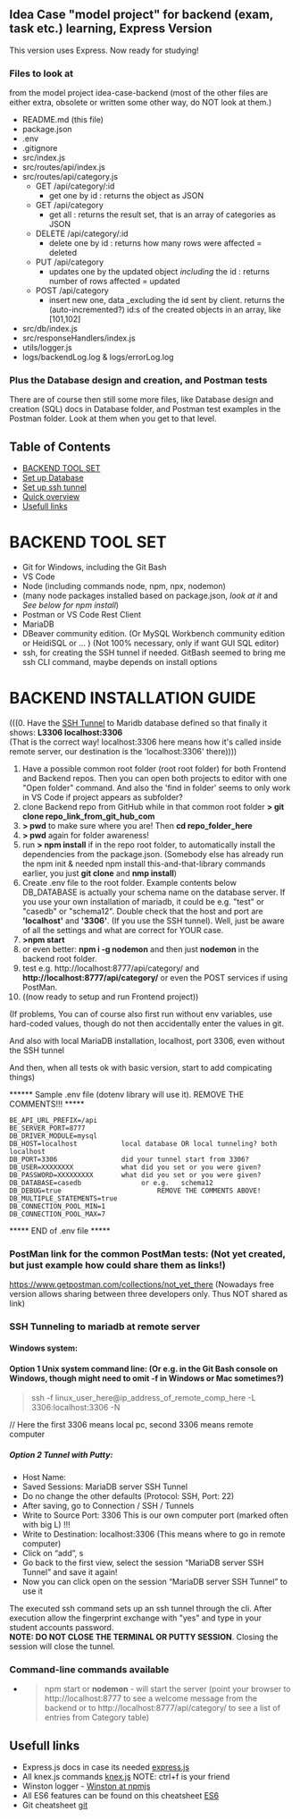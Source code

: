 ## Idea Case "model project" for backend (exam, task etc.) learning, Express Version
This version uses Express. Now ready for studying!

### Files to look at 
from the model project idea-case-backend (most of the other files are either extra, obsolete or written some other way, do NOT look at them.)

- README.md      (this file)
- package.json
- .env
- .gitignore
- src/index.js
- src/routes/api/index.js
- src/routes/api/category.js
  - GET /api/category/:id       
    - get one by id : returns the object as JSON
  - GET /api/category           
    - get all : returns the result set, that is an array of categories as JSON
  - DELETE /api/category/:id    
    - delete one by id : returns how many rows were affected = deleted
  - PUT /api/category           
    - updates one by the updated object _including_ the id : returns number of rows affected = updated
  - POST /api/category          
    - insert new one, data _excluding the id sent by client. returns the (auto-incremented?) id:s of the created objects in an array, like [101,102] 
- src/db/index.js
- src/responseHandlers/index.js
- utils/logger.js
- logs/backendLog.log  &  logs/errorLog.log

### Plus the Database design and creation, and Postman tests

There are of course then still some more files, like Database design and creation (SQL) docs in Database folder, and Postman test examples in the Postman folder.
Look at them when you get to that level.

## Table of Contents

- [BACKEND TOOL SET](#backend-tool-set)
- [Set up Database](#set-up-database)
- [Set up ssh tunnel](#set-up-ssh-tunnel)
- [Quick overview](#quick-overview)
- [Usefull links](#usefull-links)

# BACKEND TOOL SET
 - Git for Windows, including the Git Bash
 - VS Code
 - Node (including commands node, npm, npx, nodemon)  
 - (many node packages installed based on package.json, *look at it* and *See below for npm install*)
 - Postman or VS Code Rest Client
 - MariaDB 
 - DBeaver community edition. (Or MySQL Workbench community edition or HeidiSQL or ... ) (Not 100% necessary, only if want GUI SQL editor)
 - ssh, for creating the SSH tunnel if needed. GitBash seemed to bring me ssh CLI command, maybe depends on install options

# BACKEND INSTALLATION GUIDE

(((0.  Have the [SSH Tunnel](#SSH-Tunneling-to-mariadb-at-remote-server) to Maridb database defined so that finally it shows:  **L3306 localhost:3306**     
(That is the correct way! localhost:3306 here means how it's called inside remote server, our destination is the 'localhost:3306' there))))
  1. Have a possible common root folder (root root folder) for both Frontend and Backend repos. Then you can open both projects to editor with one "Open folder" command. And also the 'find in folder' seems to only work in VS Code if project appears as subfolder? 
  1. clone Backend repo from GitHub while in that common root folder
  **> git clone repo_link_from_git_hub_com**
  1. **> pwd** to make sure where you are!  Then **cd repo_folder_here**
  1. **> pwd** again for folder awareness! 
  1. run **> npm install** if in the repo root folder, to automatically install the dependencies from the package.json. (Somebody else has already run the npm init & needed npm install this-and-that-library commands earlier, you just **git clone** and **nmp install**)
  1. Create .env file to the root folder. Example contents below
    DB_DATABASE is actually your schema name on the database server. If you use your own installation of mariadb, it could be e.g. "test" or "casedb" or "schema12". Double check that the host and port are **'localhost'** and **'3306'**. (If you use the SSH tunnel).
    Well, just be aware of all the settings and what are correct for YOUR case.
  1. **>npm start**
  1. or even better: **npm i -g nodemon**   and then just **nodemon** in the backend root folder. 
  1. test e.g. http://localhost:8777/api/category/ and **http://localhost:8777/api/category/** 
     or even the POST services if using PostMan.
  1. ((now ready to setup and run Frontend project))

  (If problems, You can of course also first run without env variables, use hard-coded values, though do not then accidentally enter the values in git.

  And also with local MariaDB installation, localhost, port 3306, even without the SSH tunnel
  
  And then, when all tests ok with basic version, start to add compicating things)

****** Sample .env file (dotenv library will use it). REMOVE THE COMMENTS!!! *****
```
BE_API_URL_PREFIX=/api
BE_SERVER_PORT=8777
DB_DRIVER_MODULE=mysql
DB_HOST=localhost           local database OR local tunneling? both localhost
DB_PORT=3306                did your tunnel start from 3306?
DB_USER=XXXXXXXX            what did you set or you were given?
DB_PASSWORD=XXXXXXXXX       what did you set or you were given?
DB_DATABASE=casedb               or e.g.   schema12
DB_DEBUG=true                        REMOVE THE COMMENTS ABOVE!
DB_MULTIPLE_STATEMENTS=true
DB_CONNECTION_POOL_MIN=1
DB_CONNECTION_POOL_MAX=7
```

*****  END of .env file   *****

### PostMan link for the common PostMan tests:  (Not yet created, but just example how could share them as links!)

https://www.getpostman.com/collections/not_yet_there  (Nowadays free version allows sharing between three developers only. Thus NOT shared as link)

### SSH Tunneling to mariadb at remote server
	
#### Windows system: <br>
 
#### Option 1 Unix system command line: (Or e.g. in the Git Bash console on Windows, though might need to omit -f in Windows or Mac sometimes?)<br>
  > ssh -f linux_user_here@ip_address_of_remote_comp_here -L 3306:localhost:3306 -N

  // Here the first 3306 means local pc, second 3306 means remote computer

 ##### Option 2 Tunnel with Putty: <br>
 - Host Name: <IP address here>		
 - Saved Sessions: MariaDB server SSH Tunnel <br>
 - Do no change the other defaults (Protocol: SSH, Port: 22) <br>
 - After saving, go to Connection / SSH / Tunnels <br>
 - Write to Source Port: 3306          This is our own computer port (marked often with big L) !!! <br>         
 - Write to Destination: localhost:3306 (This means where to go in remote computer) <br> 
 - Click on “add”, s
 - Go back to the first view, select the session “MariaDB server SSH Tunnel” and save it again! <br>
 - Now you can click open on the session “MariaDB server SSH Tunnel” to use it <br>

The executed ssh command sets up an ssh tunnel through the cli. After execution allow the fingerprint exchange with "yes" and type in your student accounts password.<br>
**NOTE: DO NOT CLOSE THE TERMINAL OR PUTTY SESSION**. Closing the session will close the tunnel.

### Command-line commands available
* > npm start or **nodemon** - will start the server (point your browser to http://localhost:8777 to see a welcome message from the backend or to http://localhost:8777/api/category/ to see a list of entries from Category table)

## Usefull links

* Express.js docs in case its needed [express.js](https://expressjs.com/)
* All knex.js commands [knex.js](https://knexjs.org/) NOTE: ctrl+f is your friend
* Winston logger - [Winston at npmjs](https://www.npmjs.com/package//winston)
* All ES6 features can be found on this cheatsheet [ES6](https://gist.github.com/vasco3/22b09ef0ca5e0f8c5996)
* Git cheatsheet [git](https://www.git-tower.com/blog/git-cheat-sheet)
